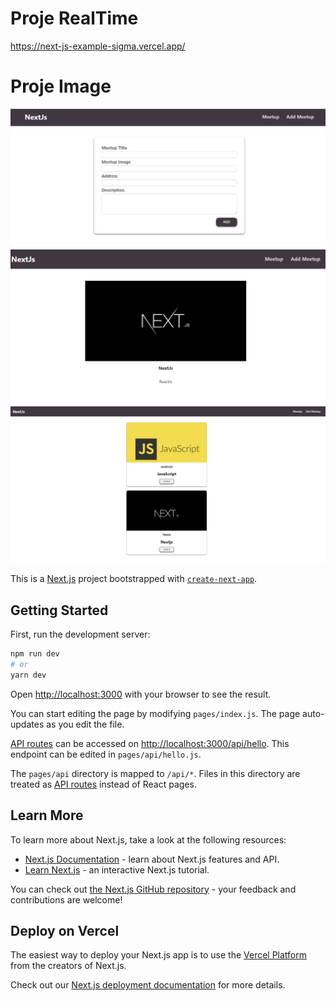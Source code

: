 # Proje RealTime

https://next-js-example-sigma.vercel.app/

# Proje Image
![alt text](https://github.com/usulemre/NextJs-Example/blob/main/public/Ekran%20g%C3%B6r%C3%BCnt%C3%BCs%C3%BC%202022-01-23%20212653.png?raw=true)
![alt text](https://github.com/usulemre/NextJs-Example/blob/main/public/Ekran%20g%C3%B6r%C3%BCnt%C3%BCs%C3%BC%202022-01-23%20212911.png?raw=true)
![alt text](https://github.com/usulemre/NextJs-Example/blob/main/public/Ekran%20g%C3%B6r%C3%BCnt%C3%BCs%C3%BC%202022-01-23%20212535.png?raw=true)

This is a [Next.js](https://nextjs.org/) project bootstrapped with [`create-next-app`](https://github.com/vercel/next.js/tree/canary/packages/create-next-app).

## Getting Started

First, run the development server:

```bash
npm run dev
# or
yarn dev
```

Open [http://localhost:3000](http://localhost:3000) with your browser to see the result.

You can start editing the page by modifying `pages/index.js`. The page auto-updates as you edit the file.

[API routes](https://nextjs.org/docs/api-routes/introduction) can be accessed on [http://localhost:3000/api/hello](http://localhost:3000/api/hello). This endpoint can be edited in `pages/api/hello.js`.

The `pages/api` directory is mapped to `/api/*`. Files in this directory are treated as [API routes](https://nextjs.org/docs/api-routes/introduction) instead of React pages.

## Learn More

To learn more about Next.js, take a look at the following resources:

- [Next.js Documentation](https://nextjs.org/docs) - learn about Next.js features and API.
- [Learn Next.js](https://nextjs.org/learn) - an interactive Next.js tutorial.

You can check out [the Next.js GitHub repository](https://github.com/vercel/next.js/) - your feedback and contributions are welcome!

## Deploy on Vercel

The easiest way to deploy your Next.js app is to use the [Vercel Platform](https://vercel.com/new?utm_medium=default-template&filter=next.js&utm_source=create-next-app&utm_campaign=create-next-app-readme) from the creators of Next.js.

Check out our [Next.js deployment documentation](https://nextjs.org/docs/deployment) for more details.
